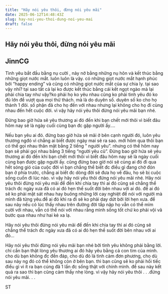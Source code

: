 ```yaml
---
title: "Hãy nói yêu thôi, đừng nói yêu mãi"
date: 2025-06-12T14:48:43Z
slug: hay-noi-yeu-thoi-dung-noi-yeu-mai
draft: false
---
```


## Hãy nói yêu thôi, đừng nói yêu mãi

## JinnCG

Tình yêu bắt đầu bằng nụ cười , nảy nở bằng những nụ hôn và kết thúc bằng những giọt nước mắt. luôn luôn là vậy. có những giọt nước mắt hạnh phúc bởi “happy ending” và cũng có những giọt nước mắt của sự chia ly. tại sao vậy nhỉ? tại sao tất cả lại ko được kết thúc bằng cái kết ngọt ngào mà lại phải chia tay như vậy?ko phải họ ko yêu nhau cũng ko phải tình yêu đó ko đủ lớn để vượt qua mọi thử thách. mà là do duyên số. duyên số ko cho họ thành 1 đôi. số phận đã cho họ đến với nhau nhưng lại không cho họ đi cùng nhau đến hết cuộc đời. vì vậy hãy nói yêu thôi đừng nói yêu mãi bạn nhé.
 

Đừng bao giờ hứa sẽ yêu thương ai đó đến khi bạn chết mới thôi vì biết đâu hôm nay sẽ là ngày cuối cùng bạn đc gặp người ấy....
 
Nếu bạn yêu ai đó. đừng bao giờ hứa sẽ mãi ở bên cạnh người đó, luôn yêu thương ngđó vì chẳng ai biết được  ngày mai sẽ ra sao. mới hôm qua thôi bạn có thể gọi nhau thân mật bằng 2 tiếng ” người yêu”. nhưng có thể hôm nay bạn sẽ phải gọi nhau bằng 3 tiếng “người yêu cũ”.  Đừng bao giờ hứa sẽ yêu thương ai đó đến khi bạn chết mới thôi vì biết đâu hôm nay sẽ là ngày cuối cùng bạn được  gặp người ấy. cũng đừng bao giờ nói sẽ cùng ai đó đi qua hết sóng gió của cuộc đời vì bạn chẳng thể biết đc điều gì đang chờ đón bạn ở phía trước, chẳng ai biết đc dòng đời sẽ đưa họ về đâu, họ sẽ bị cuộc sống cuốn đi lúc nào. vì vậy hãy nói yêu thôi đừng nói yêu mãi nhé.
Hãy nói yêu thôi đừng nói yêu mãi để đến khi chia tay thì ai đó cũng sẽ chẳng thể trách đc ngày xưa đã có ai đó hẹn thế suốt đời bên nhau với ai đó. để ai đó sẽ ko phải mặt sát nhau hay buông những lời cay nghiệt để nói với người  mà mình đã từng yêu.để ai đó khi ra đi sẽ ko phải day dứt bởi lời hẹn xưa. để sau này nếu có lúc thấy nhau trên đường đời tấp nập họ vẫn có thể mỉm cười với nhau, vẫn có thể nói với nhau rằng mình sống tốt chứ ko phải vội vã bước qua nhau như  hai kẻ xa lạ.
 

Hãy nói yêu thôi đừng nói yêu mãi để đến khi chia tay thì ai đó cũng sẽ chẳng thể trách đc ngày xưa đã có ai đó hẹn thế suốt đời bên nhau với ai đó...
 
Hãy nói yêu thôi đừng nói yêu mãi bạn nhé bởi tình yêu không phải bằng lời. chỉ cần bạn thật lòng yêu thương ai đó hãy yêu bằng cả con tim của mình. cho dù bạn không đc đền đáp, cho dù đó là tình cảm đơn phương, cho dù sau này ng đó có thể không còn ở bên bạn. thì bạn cũng sẽ ko phải hối tiếc điều gì vì ít ra bạn cúng đã 1 lần đc sống thật với chính mình. để sau này kết quả ra sao thì bạn cũng cảm thấy nhẹ lòng.
vì vậy hãy nói yêu thôi . . .đừng nói yêu mãi. . .
 
ST